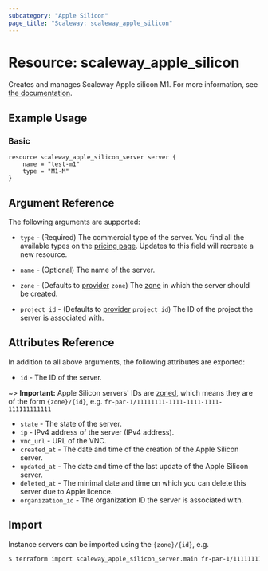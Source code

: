 ```yaml
---
subcategory: "Apple Silicon"
page_title: "Scaleway: scaleway_apple_silicon"
---
```


# Resource: scaleway_apple_silicon

Creates and manages Scaleway Apple silicon M1. For more information,
see [the documentation](https://www.scaleway.com/en/docs/compute/apple-silicon/concepts).

## Example Usage

### Basic

```hcl
resource scaleway_apple_silicon_server server {
    name = "test-m1"
    type = "M1-M"
}
```

## Argument Reference

The following arguments are supported:

- `type` - (Required) The commercial type of the server. You find all the available types on
  the [pricing page](https://www.scaleway.com/en/pricing/#apple-silicon). Updates to this field will recreate a new
  resource.

- `name` - (Optional) The name of the server.

- `zone` - (Defaults to [provider](../index.md#zone) `zone`) The [zone](../guides/regions_and_zones.md#zones) in which
  the server should be created.

- `project_id` - (Defaults to [provider](../index.md#project_id) `project_id`) The ID of the project the server is
  associated with.

## Attributes Reference

In addition to all above arguments, the following attributes are exported:

- `id` - The ID of the server.

~> **Important:** Apple Silicon servers' IDs are [zoned](../guides/regions_and_zones.md#resource-ids), which means they are of the form `{zone}/{id}`, e.g. `fr-par-1/11111111-1111-1111-1111-111111111111`

- `state` - The state of the server.
- `ip` - IPv4 address of the server (IPv4 address).
- `vnc_url` - URL of the VNC.
- `created_at` - The date and time of the creation of the Apple Silicon server.
- `updated_at` - The date and time of the last update of the Apple Silicon server.
- `deleted_at` - The minimal date and time on which you can delete this server due to Apple licence.
- `organization_id` - The organization ID the server is associated with.

## Import

Instance servers can be imported using the `{zone}/{id}`, e.g.

```bash
$ terraform import scaleway_apple_silicon_server.main fr-par-1/11111111-1111-1111-1111-111111111111
```

